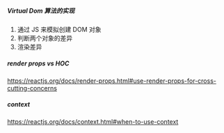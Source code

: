##### Virtual Dom 算法的实现

1. 通过 JS 来模拟创建 DOM 对象
2. 判断两个对象的差异
3. 渲染差异

##### render props vs HOC

https://reactjs.org/docs/render-props.html#use-render-props-for-cross-cutting-concerns

##### context

https://reactjs.org/docs/context.html#when-to-use-context
